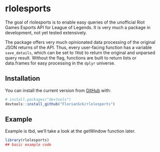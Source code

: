 
<!-- README.md is generated from README.Rmd. Please edit that file -->

# rlolesports

<!-- badges: start -->
<!-- badges: end -->

The goal of rlolesports is to enable easy queries of the unofficial Riot
Games Esports API for League of Legends. It is very much a package in
development, not yet tested extensively.

The package offers very much opinionated data processing of the original
JSON returns of the API. Thus, every user-facing function has a variable
`save_details`, which can be set to `TRUE` to return the original and
unparsed query result. Without the flag, functions are built to return
lists or data.frames for easy processing in the `dplyr` universe.

## Installation

You can install the current version from [GitHub](https://github.com/)
with:

``` r
# install.packages("devtools")
devtools::install_github("FlorianSck/rlolesports")
```

## Example

Example is tbd, we’ll take a look at the getWindow function later.

``` r
library(rlolesports)
## basic example code
```
